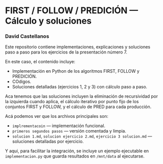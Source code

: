 # FIRST / FOLLOW / PREDICIÓN — Cálculo y soluciones

### David Castellanos

Este repositorio contiene implementaciones, explicaciones y soluciones paso a paso para los ejercicios de la presentación número 7.

En este caso, el contenido incluye:
- Implementación en Python de los algoritmos FIRST, FOLLOW y PREDICIÓN.
- COdigos.
- Soluciones detalladas (ejercicios 1, 2 y 3) con cálculo paso a paso.

Aca tenemos que las soluciones incluyen la eliminación de recursividad por la izquierda cuando aplica, el cálculo iterativo por punto fijo de los conjuntos FIRST y FOLLOW, y el cálculo de PRED para cada producción.

Acá podemos ver que los archivos principales son:
- `implrementacoin` — implementación funcional.
- `primeros segundos pasos` — versión comentada y limpia.
- `solucion 1.md`, `solucion ejercicio 2.md`, `ejercicio 3 solucion.md` — soluciones detalladas por ejercicio.

Y aqui, para facilitar la integración, se incluye un ejemplo ejecutable en `implementacion.py` que guarda resultados en `/mnt/data` al ejecutarse.

